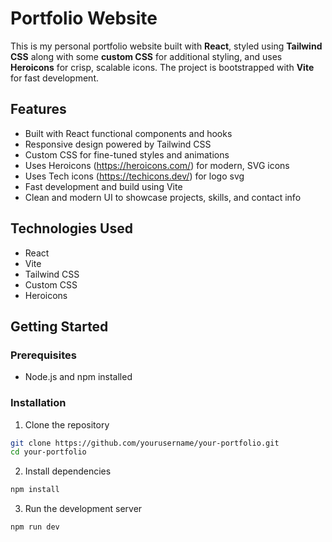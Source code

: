 # Portfolio Website

This is my personal portfolio website built with **React**, styled using **Tailwind CSS** along with some **custom CSS** for additional styling, and uses **Heroicons** for crisp, scalable icons. The project is bootstrapped with **Vite** for fast development.

## Features

- Built with React functional components and hooks
- Responsive design powered by Tailwind CSS
- Custom CSS for fine-tuned styles and animations
- Uses Heroicons (https://heroicons.com/) for modern, SVG icons
- Uses Tech icons (https://techicons.dev/) for logo svg
- Fast development and build using Vite
- Clean and modern UI to showcase projects, skills, and contact info

## Technologies Used

- React
- Vite
- Tailwind CSS
- Custom CSS
- Heroicons

## Getting Started

### Prerequisites

- Node.js and npm installed

### Installation

1. Clone the repository

```bash
git clone https://github.com/yourusername/your-portfolio.git
cd your-portfolio
```
2. Install dependencies
```bash
npm install
```
3. Run the development server
```bash
npm run dev
```
